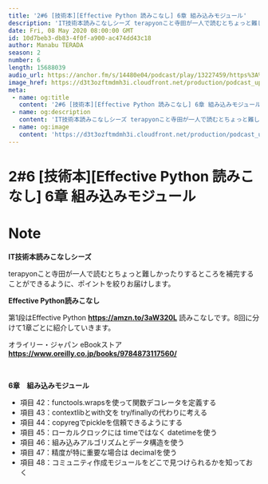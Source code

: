 ```yaml
---
title: '2#6 [技術本][Effective Python 読みこなし] 6章 組み込みモジュール'
description: 'IT技術本読みこなしシーズ terapyonこと寺田が一人で読むとちょっと難しかったりするところを補完することができるように、ポイントを絞りお届けします。 Effective Python読みこなし '
date: Fri, 08 May 2020 08:00:00 GMT
id: 10d7beb3-db83-4f0f-a900-ac474dd43c18
author: Manabu TERADA
season: 2
number: 6
length: 15688039
audio_url: https://anchor.fm/s/14480e04/podcast/play/13227459/https%3A%2F%2Fd3ctxlq1ktw2nl.cloudfront.net%2Fproduction%2F2020-4-3%2F69746458-48000-2-a0f0164f54ee5.mp3
image_href: https://d3t3ozftmdmh3i.cloudfront.net/production/podcast_uploaded_episode/3302665/3302665-1588492573890-cf68173f79ed8.jpg
meta:
 - name: og:title
   content: '2#6 [技術本][Effective Python 読みこなし] 6章 組み込みモジュール'
 - name: og:description
   content: 'IT技術本読みこなしシーズ terapyonこと寺田が一人で読むとちょっと難しかったりするところを補完することができるように、ポイントを絞りお届けします。 Effective Python読みこなし '
 - name: og:image
   content: 'https://d3t3ozftmdmh3i.cloudfront.net/production/podcast_uploaded_episode/3302665/3302665-1588492573890-cf68173f79ed8.jpg'
---
```

# 2#6 [技術本][Effective Python 読みこなし] 6章 組み込みモジュール

<DisplayDate :dateStr="'Fri, 08 May 2020 08:00:00 GMT'" />
<DisplaySeason :season="2" :topic="6" />


# Note

<p><strong>IT技術本読みこなしシーズ</strong></p>
<p>terapyonこと寺田が一人で読むとちょっと難しかったりするところを補完することができるように、ポイントを絞りお届けします。</p>
<p><strong>Effective Python読みこなし</strong></p>
<p>第1段はEffective Python <a href="https://amzn.to/3aW320L" rel="noreferrer nofollow noopener" target="_blank"><strong>https://amzn.to/3aW320L</strong></a> 読みこなしです。8回に分けて1章ごとに紹介していきます。</p>
<p>オライリー・ジャパン eBookストア <a href="https://www.oreilly.co.jp/books/9784873117560/" rel="noreferrer nofollow noopener" target="_blank"><strong>https://www.oreilly.co.jp/books/9784873117560/</strong></a></p>
<p><br></p>
<p><strong>6章　組み込みモジュール</strong></p>
<ul>
 <li>項目 42：functools.wrapsを使って関数デコレータを定義する</li>
 <li>項目 43：contextlibとwith文を try/finallyの代わりに考える</li>
 <li>項目 44：copyregでpickleを信頼できるようにする</li>
 <li>項目 45：ローカルクロックには timeではなく datetimeを使う</li>
  <li>項目 46：組み込みアルゴリズムとデータ構造を使う</li>
  <li>項目 47：精度が特に重要な場合は decimalを使う</li>
  <li>項目 48：コミュニティ作成モジュールをどこで見つけられるかを知っておく</li>
</ul>



<a-player 
:options="{
  audio: [
    {
        name: '2#6 [技術本][Effective Python 読みこなし] 6章 組み込みモジュール',
        artist: 'terapyon',
        url: 'https://anchor.fm/s/14480e04/podcast/play/13227459/https%3A%2F%2Fd3ctxlq1ktw2nl.cloudfront.net%2Fproduction%2F2020-4-3%2F69746458-48000-2-a0f0164f54ee5.mp3',
        cover: 'https://d3t3ozftmdmh3i.cloudfront.net/production/podcast_uploaded_episode/3302665/3302665-1588492573890-cf68173f79ed8.jpg'
    }
    ]
}"
/>

